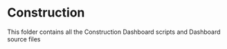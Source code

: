 # Construction
This folder contains all the Construction Dashboard scripts and Dashboard source files
